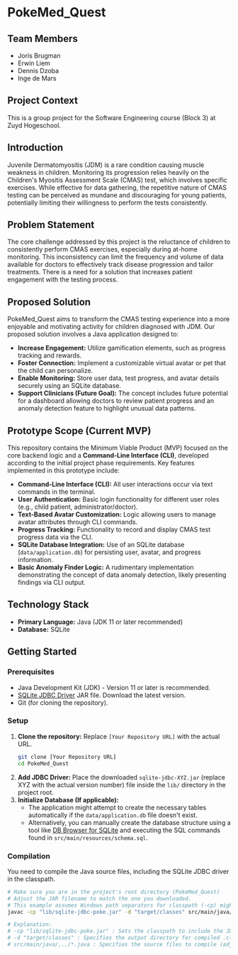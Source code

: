 # PokeMed_Quest

## Team Members

* Joris Brugman
* Erwin Liem
* Dennis Dzoba
* Inge de Mars

## Project Context

This is a group project for the Software Engineering course (Block 3) at Zuyd Hogeschool.

## Introduction

Juvenile Dermatomyositis (JDM) is a rare condition causing muscle weakness in children. Monitoring its progression relies heavily on the Children's Myositis Assessment Scale (CMAS) test, which involves specific exercises. While effective for data gathering, the repetitive nature of CMAS testing can be perceived as mundane and discouraging for young patients, potentially limiting their willingness to perform the tests consistently.

## Problem Statement

The core challenge addressed by this project is the reluctance of children to consistently perform CMAS exercises, especially during at-home monitoring. This inconsistency can limit the frequency and volume of data available for doctors to effectively track disease progression and tailor treatments. There is a need for a solution that increases patient engagement with the testing process.

## Proposed Solution

PokeMed_Quest aims to transform the CMAS testing experience into a more enjoyable and motivating activity for children diagnosed with JDM. Our proposed solution involves a Java application designed to:

* **Increase Engagement:** Utilize gamification elements, such as progress tracking and rewards.
* **Foster Connection:** Implement a customizable virtual avatar or pet that the child can personalize.
* **Enable Monitoring:** Store user data, test progress, and avatar details securely using an SQLite database.
* **Support Clinicians (Future Goal):** The concept includes future potential for a dashboard allowing doctors to review patient progress and an anomaly detection feature to highlight unusual data patterns.

## Prototype Scope (Current MVP)

This repository contains the Minimum Viable Product (MVP) focused on the core backend logic and a **Command-Line Interface (CLI)**, developed according to the initial project phase requirements. Key features implemented in this prototype include:

* **Command-Line Interface (CLI):** All user interactions occur via text commands in the terminal.
* **User Authentication:** Basic login functionality for different user roles (e.g., child patient, administrator/doctor).
* **Text-Based Avatar Customization:** Logic allowing users to manage avatar attributes through CLI commands.
* **Progress Tracking:** Functionality to record and display CMAS test progress data via the CLI.
* **SQLite Database Integration:** Use of an SQLite database (`data/application.db`) for persisting user, avatar, and progress information.
* **Basic Anomaly Finder Logic:** A rudimentary implementation demonstrating the concept of data anomaly detection, likely presenting findings via CLI output.

## Technology Stack

* **Primary Language:** Java (JDK 11 or later recommended)
* **Database:** SQLite

## Getting Started

### Prerequisites

* Java Development Kit (JDK) - Version 11 or later is recommended.
* [SQLite JDBC Driver](https://github.com/xerial/sqlite-jdbc/releases) JAR file. Download the latest version.
* Git (for cloning the repository).

### Setup

1.  **Clone the repository:** Replace `[Your Repository URL]` with the actual URL.
    ```bash
    git clone [Your Repository URL]
    cd PokeMed_Quest
    ```
2.  **Add JDBC Driver:** Place the downloaded `sqlite-jdbc-XYZ.jar` (replace XYZ with the actual version number) file inside the `lib/` directory in the project root.
3.  **Initialize Database (If applicable):**
    * The application might attempt to create the necessary tables automatically if the `data/application.db` file doesn't exist.
    * Alternatively, you can manually create the database structure using a tool like [DB Browser for SQLite](https://sqlitebrowser.org/) and executing the SQL commands found in `src/main/resources/schema.sql`.

### Compilation

You need to compile the Java source files, including the SQLite JDBC driver in the classpath.

```bash
# Make sure you are in the project's root directory (PokeMed_Quest)
# Adjust the JAR filename to match the one you downloaded.
# This example assumes Windows path separators for classpath (-cp) might need adjustment for Git Bash/WSL slightly.
javac -cp "lib/sqlite-jdbc-poke.jar" -d "target/classes" src/main/java/com/pokemedquest/*.java src/main/java/com/pokemedquest/*/*.java

# Explanation:
# -cp "lib/sqlite-jdbc-poke.jar" : Sets the classpath to include the JDBC driver. Use ; on Windows CMD, : on Git Bash/Linux/Mac.
# -d "target/classes" : Specifies the output directory for compiled .class files.
# src/main/java/.../*.java : Specifies the source files to compile (adjust pattern if needed).